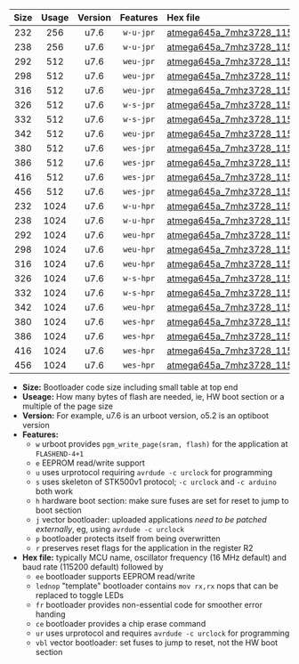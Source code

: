 |Size|Usage|Version|Features|Hex file|
|:-:|:-:|:-:|:-:|:--|
|232|256|u7.6|`w-u-jpr`|[atmega645a_7mhz3728_115200bps_ur_vbl.hex](https://raw.githubusercontent.com/stefanrueger/urboot/main//atmega645a_7mhz3728_115200bps_ur_vbl.hex)|
|238|256|u7.6|`w-u-jpr`|[atmega645a_7mhz3728_115200bps_lednop_ur_vbl.hex](https://raw.githubusercontent.com/stefanrueger/urboot/main//atmega645a_7mhz3728_115200bps_lednop_ur_vbl.hex)|
|292|512|u7.6|`weu-jpr`|[atmega645a_7mhz3728_115200bps_ee_ur_vbl.hex](https://raw.githubusercontent.com/stefanrueger/urboot/main//atmega645a_7mhz3728_115200bps_ee_ur_vbl.hex)|
|298|512|u7.6|`weu-jpr`|[atmega645a_7mhz3728_115200bps_ee_lednop_ur_vbl.hex](https://raw.githubusercontent.com/stefanrueger/urboot/main//atmega645a_7mhz3728_115200bps_ee_lednop_ur_vbl.hex)|
|316|512|u7.6|`weu-jpr`|[atmega645a_7mhz3728_115200bps_ee_lednop_fr_ur_vbl.hex](https://raw.githubusercontent.com/stefanrueger/urboot/main//atmega645a_7mhz3728_115200bps_ee_lednop_fr_ur_vbl.hex)|
|326|512|u7.6|`w-s-jpr`|[atmega645a_7mhz3728_115200bps_vbl.hex](https://raw.githubusercontent.com/stefanrueger/urboot/main//atmega645a_7mhz3728_115200bps_vbl.hex)|
|332|512|u7.6|`w-s-jpr`|[atmega645a_7mhz3728_115200bps_lednop_vbl.hex](https://raw.githubusercontent.com/stefanrueger/urboot/main//atmega645a_7mhz3728_115200bps_lednop_vbl.hex)|
|342|512|u7.6|`weu-jpr`|[atmega645a_7mhz3728_115200bps_ee_lednop_fr_ce_ur_vbl.hex](https://raw.githubusercontent.com/stefanrueger/urboot/main//atmega645a_7mhz3728_115200bps_ee_lednop_fr_ce_ur_vbl.hex)|
|380|512|u7.6|`wes-jpr`|[atmega645a_7mhz3728_115200bps_ee_vbl.hex](https://raw.githubusercontent.com/stefanrueger/urboot/main//atmega645a_7mhz3728_115200bps_ee_vbl.hex)|
|386|512|u7.6|`wes-jpr`|[atmega645a_7mhz3728_115200bps_ee_lednop_vbl.hex](https://raw.githubusercontent.com/stefanrueger/urboot/main//atmega645a_7mhz3728_115200bps_ee_lednop_vbl.hex)|
|416|512|u7.6|`wes-jpr`|[atmega645a_7mhz3728_115200bps_ee_lednop_fr_vbl.hex](https://raw.githubusercontent.com/stefanrueger/urboot/main//atmega645a_7mhz3728_115200bps_ee_lednop_fr_vbl.hex)|
|456|512|u7.6|`wes-jpr`|[atmega645a_7mhz3728_115200bps_ee_lednop_fr_ce_vbl.hex](https://raw.githubusercontent.com/stefanrueger/urboot/main//atmega645a_7mhz3728_115200bps_ee_lednop_fr_ce_vbl.hex)|
|232|1024|u7.6|`w-u-hpr`|[atmega645a_7mhz3728_115200bps_ur.hex](https://raw.githubusercontent.com/stefanrueger/urboot/main//atmega645a_7mhz3728_115200bps_ur.hex)|
|238|1024|u7.6|`w-u-hpr`|[atmega645a_7mhz3728_115200bps_lednop_ur.hex](https://raw.githubusercontent.com/stefanrueger/urboot/main//atmega645a_7mhz3728_115200bps_lednop_ur.hex)|
|292|1024|u7.6|`weu-hpr`|[atmega645a_7mhz3728_115200bps_ee_ur.hex](https://raw.githubusercontent.com/stefanrueger/urboot/main//atmega645a_7mhz3728_115200bps_ee_ur.hex)|
|298|1024|u7.6|`weu-hpr`|[atmega645a_7mhz3728_115200bps_ee_lednop_ur.hex](https://raw.githubusercontent.com/stefanrueger/urboot/main//atmega645a_7mhz3728_115200bps_ee_lednop_ur.hex)|
|316|1024|u7.6|`weu-hpr`|[atmega645a_7mhz3728_115200bps_ee_lednop_fr_ur.hex](https://raw.githubusercontent.com/stefanrueger/urboot/main//atmega645a_7mhz3728_115200bps_ee_lednop_fr_ur.hex)|
|326|1024|u7.6|`w-s-hpr`|[atmega645a_7mhz3728_115200bps.hex](https://raw.githubusercontent.com/stefanrueger/urboot/main//atmega645a_7mhz3728_115200bps.hex)|
|332|1024|u7.6|`w-s-hpr`|[atmega645a_7mhz3728_115200bps_lednop.hex](https://raw.githubusercontent.com/stefanrueger/urboot/main//atmega645a_7mhz3728_115200bps_lednop.hex)|
|342|1024|u7.6|`weu-hpr`|[atmega645a_7mhz3728_115200bps_ee_lednop_fr_ce_ur.hex](https://raw.githubusercontent.com/stefanrueger/urboot/main//atmega645a_7mhz3728_115200bps_ee_lednop_fr_ce_ur.hex)|
|380|1024|u7.6|`wes-hpr`|[atmega645a_7mhz3728_115200bps_ee.hex](https://raw.githubusercontent.com/stefanrueger/urboot/main//atmega645a_7mhz3728_115200bps_ee.hex)|
|386|1024|u7.6|`wes-hpr`|[atmega645a_7mhz3728_115200bps_ee_lednop.hex](https://raw.githubusercontent.com/stefanrueger/urboot/main//atmega645a_7mhz3728_115200bps_ee_lednop.hex)|
|416|1024|u7.6|`wes-hpr`|[atmega645a_7mhz3728_115200bps_ee_lednop_fr.hex](https://raw.githubusercontent.com/stefanrueger/urboot/main//atmega645a_7mhz3728_115200bps_ee_lednop_fr.hex)|
|456|1024|u7.6|`wes-hpr`|[atmega645a_7mhz3728_115200bps_ee_lednop_fr_ce.hex](https://raw.githubusercontent.com/stefanrueger/urboot/main//atmega645a_7mhz3728_115200bps_ee_lednop_fr_ce.hex)|

- **Size:** Bootloader code size including small table at top end
- **Useage:** How many bytes of flash are needed, ie, HW boot section or a multiple of the page size
- **Version:** For example, u7.6 is an urboot version, o5.2 is an optiboot version
- **Features:**
  + `w` urboot provides `pgm_write_page(sram, flash)` for the application at `FLASHEND-4+1`
  + `e` EEPROM read/write support
  + `u` uses urprotocol requiring `avrdude -c urclock` for programming
  + `s` uses skeleton of STK500v1 protocol; `-c urclock` and `-c arduino` both work
  + `h` hardware boot section: make sure fuses are set for reset to jump to boot section
  + `j` vector bootloader: uploaded applications *need to be patched externally*, eg, using `avrdude -c urclock`
  + `p` bootloader protects itself from being overwritten
  + `r` preserves reset flags for the application in the register R2
- **Hex file:** typically MCU name, oscillator frequency (16 MHz default) and baud rate (115200 default) followed by
  + `ee` bootloader supports EEPROM read/write
  + `lednop` "template" bootloader contains `mov rx,rx` nops that can be replaced to toggle LEDs
  + `fr` bootloader provides non-essential code for smoother error handing
  + `ce` bootloader provides a chip erase command
  + `ur` uses urprotocol and requires `avrdude -c urclock` for programming
  + `vbl` vector bootloader: set fuses to jump to reset, not the HW boot section

